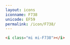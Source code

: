 ```yaml
---
layout: icons
iconname: F738
unicode: EF59
permalink: /icon/F738/
---
```


``` html
<i class="mi mi-F738"></i>
```
